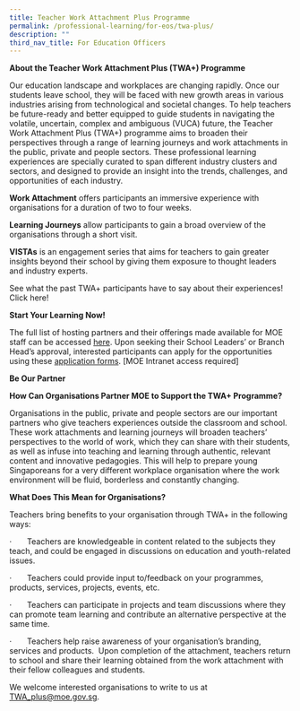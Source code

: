 ```yaml
---
title: Teacher Work Attachment Plus Programme
permalink: /professional-learning/for-eos/twa-plus/
description: ""
third_nav_title: For Education Officers
---
```

**About the Teacher Work Attachment Plus (TWA+) Programme**

Our education landscape and workplaces are changing rapidly. Once our students leave school, they will be faced with new growth areas in various industries arising from technological and societal changes. To help teachers be future-ready and better equipped to guide students in navigating the volatile, uncertain, complex and ambiguous (VUCA) future, the Teacher Work Attachment Plus (TWA+) programme aims to broaden their perspectives through a range of learning journeys and work attachments in the public, private and people sectors. These professional learning experiences are specially curated to span different industry clusters and sectors, and designed to provide an insight into the trends, challenges, and opportunities of each industry.

**Work Attachment** offers participants an immersive experience with organisations for a duration of two to four weeks.

**Learning Journeys** allow participants to gain a broad overview of the organisations through a short visit.

**VISTAs** is an engagement series that aims for teachers to gain greater insights beyond their school by giving them exposure to thought leaders and industry experts.

See what the past TWA+ participants have to say about their experiences! Click here!

**Start Your Learning Now!**

The full list of hosting partners and their offerings made available for MOE staff can be accessed [here](https://intranet.moe.gov.sg/academy/TWA/Pages/twa_localworkatt.aspx). Upon seeking their School Leaders’ or Branch Head’s approval, interested participants can apply for the opportunities using these [application forms](https://intranet.moe.gov.sg/academy/TWA/Pages/app_procedures_forms.aspx). [MOE Intranet access required]

**Be Our Partner**

**How Can Organisations Partner MOE to Support the TWA+ Programme?**

Organisations in the public, private and people sectors are our important partners who give teachers experiences outside the classroom and school. These work attachments and learning journeys will broaden teachers’ perspectives to the world of work, which they can share with their students, as well as infuse into teaching and learning through authentic, relevant content and innovative pedagogies. This will help to prepare young Singaporeans for a very different workplace organisation where the work environment will be fluid, borderless and constantly changing.

**What Does This Mean for Organisations?**

Teachers bring benefits to your organisation through TWA+ in the following ways:

·       Teachers are knowledgeable in content related to the subjects they teach, and could be engaged in discussions on education and youth-related issues.

·       Teachers could provide input to/feedback on your programmes, products, services, projects, events, etc.

·       Teachers can participate in projects and team discussions where they can promote team learning and contribute an alternative perspective at the same time.

·       Teachers help raise awareness of your organisation’s branding, services and products.  Upon completion of the attachment, teachers return to school and share their learning obtained from the work attachment with their fellow colleagues and students.

We welcome interested organisations to write to us at [TWA\_plus@moe.gov.sg](mailto:TWA_plus@moe.gov.sg).

